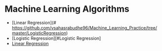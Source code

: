 # Machine Learning Algorithms

- [Linear Regression](# https://github.com/vsahasrabudhe96/Machine_Learning_Practice/tree/master/LogisticRegression)
- [Logistic Regression][#Logistic Regression]
- <a href=" https://github.com/vsahasrabudhe96/Machine_Learning_Practice/tree/master/LogisticRegression" target="_blank">Linear Regression</a>